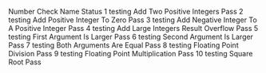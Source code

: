 Number  Check Name                                          Status
1       testing Add Two Positive Integers                   Pass
2       testing Add Positive Integer To Zero                Pass
3       testing Add Negative Integer To A Positive Integer  Pass
4       testing Add Large Integers Result Overflow          Pass
5       testing First Argument Is Larger                    Pass
6       testing Second Argument Is Larger                   Pass
7       testing Both Arguments Are Equal                    Pass
8       testing Floating Point Division                     Pass
9       testing Floating Point Multiplication               Pass
10      testing Square Root                                 Pass